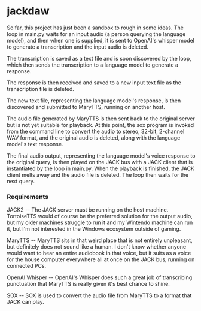 # jackdaw
So far, this project has just been a sandbox to rough in some ideas. The loop in
main.py waits for an input audio (a person querying the language model), and 
then when one is supplied, it is sent to OpenAI's whisper model to generate a 
transcription and the input audio is deleted. 

The transcription is saved as a text file and is soon discovered by the loop, 
which then sends the transcription to a language model to generate a response. 

The response is then received and saved to a new input text file as the 
transcription file is deleted. 

The new text file, representing the language model's response, is then 
discovered and submitted to MaryTTS, running on another host. 

The audio file generated by MaryTTS is then sent back to the original server but 
is not yet suitable for playback. At this point, the sox program is invoked from 
the command line to convert the audio to stereo, 32-bit, 2-channel WAV format, 
and the original audio is deleted, along with the language model's text 
response. 

The final audio output, representing the language model's voice response to the 
original query, is then played on the JACK bus with a JACK client that is 
instantiated by the loop in main.py. When the playback is finished, the JACK 
client melts away and the audio file is deleted. The loop then waits for the 
next query.

### Requirements
JACK2 -- The JACK server must be running on the host machine. TortoiseTTS would 
of course be the preferred solution for the output audio, but my older machines 
struggle to run it and my Wintendo machine can run it, but I'm not interested in 
the Windows ecosystem outside of gaming. 

MaryTTS -- MaryTTS sits in that weird place that is not entirely unpleasant, but 
definitely does not sound like a human. I don't know whether anyone would want 
to hear an entire audiobook in that voice, but it suits as a voice for the house 
computer everywhere all at once on the JACK bus, running on connected PCs.

OpenAI Whisper -- OpenAI's Whisper does such a great job of transcribing 
punctuation that MaryTTS is really given it's best chance to shine. 

SOX -- SOX is used to convert the audio file from MaryTTS to a format that JACK
can play.